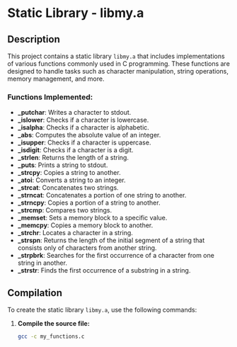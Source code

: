 # Static Library - libmy.a

## Description
This project contains a static library `libmy.a` that includes implementations of various functions commonly used in C programming. These functions are designed to handle tasks such as character manipulation, string operations, memory management, and more.

### Functions Implemented:

- **_putchar**: Writes a character to stdout.
- **_islower**: Checks if a character is lowercase.
- **_isalpha**: Checks if a character is alphabetic.
- **_abs**: Computes the absolute value of an integer.
- **_isupper**: Checks if a character is uppercase.
- **_isdigit**: Checks if a character is a digit.
- **_strlen**: Returns the length of a string.
- **_puts**: Prints a string to stdout.
- **_strcpy**: Copies a string to another.
- **_atoi**: Converts a string to an integer.
- **_strcat**: Concatenates two strings.
- **_strncat**: Concatenates a portion of one string to another.
- **_strncpy**: Copies a portion of a string to another.
- **_strcmp**: Compares two strings.
- **_memset**: Sets a memory block to a specific value.
- **_memcpy**: Copies a memory block to another.
- **_strchr**: Locates a character in a string.
- **_strspn**: Returns the length of the initial segment of a string that consists only of characters from another string.
- **_strpbrk**: Searches for the first occurrence of a character from one string in another.
- **_strstr**: Finds the first occurrence of a substring in a string.

## Compilation

To create the static library `libmy.a`, use the following commands:

1. **Compile the source file:**

   ```bash
   gcc -c my_functions.c
